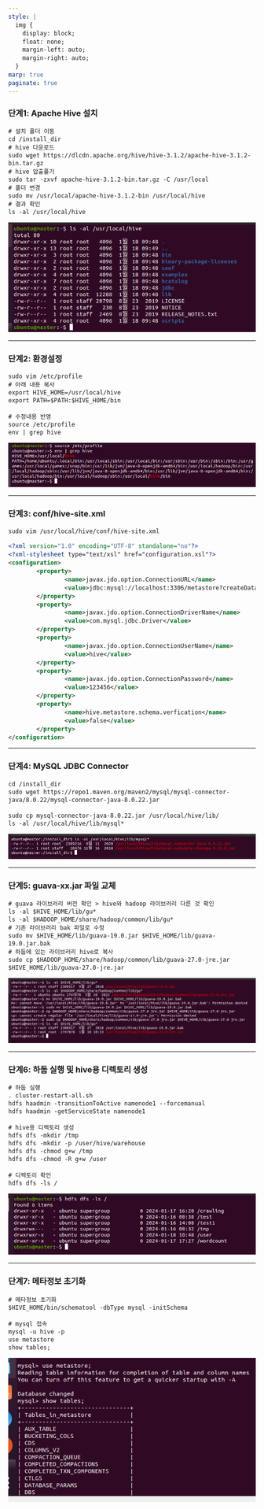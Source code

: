 ```yaml
---
style: |
  img {
    display: block;
    float: none;
    margin-left: auto;
    margin-right: auto;
  }
marp: true
paginate: true
---
```

### 단계1: Apache Hive 설치 
```shell
# 설치 폴더 이동
cd /install_dir
# hive 다운로드 
sudo wget https://dlcdn.apache.org/hive/hive-3.1.2/apache-hive-3.1.2-bin.tar.gz
# hive 압출풀기
sudo tar -zxvf apache-hive-3.1.2-bin.tar.gz -C /usr/local
# 폴더 변경
sudo mv /usr/local/apache-hive-3.1.2-bin /usr/local/hive
# 결과 확인 
ls -al /usr/local/hive
```
![Alt text](./img/image-4.png)

---
### 단계2: 환경설정 
```shell
sudo vim /etc/profile
# 아래 내용 복사 
export HIVE_HOME=/usr/local/hive
export PATH=$PATH:$HIVE_HOME/bin

# 수정내용 반영 
source /etc/profile
env | grep hive
```
![Alt text](./img/image-5.png)

---
### 단계3: conf/hive-site.xml 
```shell
sudo vim /usr/local/hive/conf/hive-site.xml
```
```xml
<?xml version="1.0" encoding="UTF-8" standalone="no"?>
<?xml-stylesheet type="text/xsl" href="configuration.xsl"?>
<configuration>
        <property>
                <name>javax.jdo.option.ConnectionURL</name>
                <value>jdbc:mysql://localhost:3306/metastore?createDatabaseIfNotExist=true&amp;useSSL=false&amp;characterEncoding=UTF-8&amp;serverTimezone=UTC</value>
        </property>
        <property>
                <name>javax.jdo.option.ConnectionDriverName</name>
                <value>com.mysql.jdbc.Driver</value>
        </property>
        <property>
                <name>javax.jdo.option.ConnectionUserName</name>
                <value>hive</value>
        </property>
        <property>
                <name>javax.jdo.option.ConnectionPassword</name>
                <value>123456</value>
        </property>
        <property>
                <name>hive.metastore.schema.verfication</name>
                <value>false</value>
        </property>
</configuration>
```
---
### 단계4: MySQL JDBC Connector
```shell
cd /install_dir
sudo wget https://repo1.maven.org/maven2/mysql/mysql-connector-java/8.0.22/mysql-connector-java-8.0.22.jar

sudo cp mysql-connector-java-8.0.22.jar /usr/local/hive/lib/
ls -al /usr/local/hive/lib/mysql*
```
![Alt text](./img/image-6.png)

---
### 단계5: guava-xx.jar 파일 교체
```shell
# guava 라이브러리 버전 확인 > hive와 hadoop 라이브러리 다른 것 확인 
ls -al $HIVE_HOME/lib/gu*
ls -al $HADOOP_HOME/share/hadoop/common/lib/gu*
# 기존 라이브러리 bak 파일로 수정 
sudo mv $HIVE_HOME/lib/guava-19.0.jar $HIVE_HOME/lib/guava-19.0.jar.bak
# 하둡에 있는 라이브러리 hive로 복사 
sudo cp $HADOOP_HOME/share/hadoop/common/lib/guava-27.0-jre.jar $HIVE_HOME/lib/guava-27.0-jre.jar
```
![Alt text](./img/image-7.png)

---
### 단계6: 하둡 실행 및 hive용 디렉토리 생성 
```shell
# 하둡 실행 
. cluster-restart-all.sh
hdfs haadmin -transitionToActive namenode1 --forcemanual
hdfs haadmin -getServiceState namenode1

# hive용 디렉토리 생성
hdfs dfs -mkdir /tmp
hdfs dfs -mkdir -p /user/hive/warehouse
hdfs dfs -chmod g+w /tmp
hdfs dfs -chmod -R g+w /user

# 디렉토리 확인 
hdfs dfs -ls /
```
![Alt text](./img/image-8.png)

---
### 단계7: 메타정보 초기화
```shell
# 메타정보 초기화
$HIVE_HOME/bin/schematool -dbType mysql -initSchema

# mysql 접속 
mysql -u hive -p 
use metastore 
show tables;
```
![bg right w:600](./img/image-9.png)



